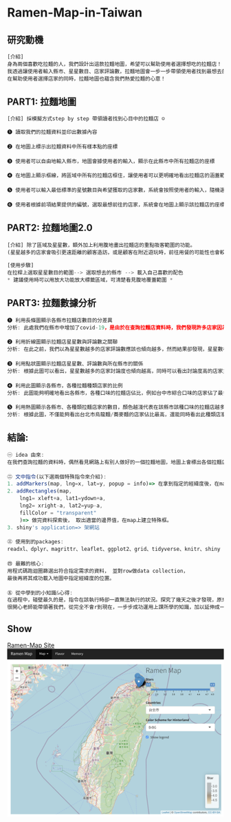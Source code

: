 # Ramen-Map-in-Taiwan

## 研究動機
```javascript
[介紹] 
身為兩個喜歡吃拉麵的人，我們設計出這款拉麵地圖，希望可以幫助使用者選擇想吃的拉麵店！
我透過讓使用者輸入縣市、星星數目、店家評論數，拉麵地圖會一步一步帶領使用者找到最想去的拉麵店！
在幫助使用者選擇店家的同時，拉麵地圖也蘊含我們熱愛拉麵的心意！
```

## PART1: 拉麵地圖

```javascript
[介紹] 採模擬方式step by step 帶領讀者找到心目中的拉麵店 ☺
```

```javascript
❶ 讀取我們的拉麵資料並印出數據內容

❷ 在地圖上標示出拉麵資料中所有樣本點的座標

❸ 使用者可以自由地輸入縣市，地圖會據使用者的輸入，顯示在此縣市中所有拉麵店的座標

❹ 在地圖上顯示框線，將區域中所有的拉麵店框住，讓使用者可以更明確地看出拉麵店的涵蓋範圍

❺ 使用者可以輸入最低標準的星號數目與希望獲取的店家數，系統會按照使用者的輸入，隨機選取店家並印出店家的地址

❻ 使用者根據前項結果提供的編號，選取最想前往的店家，系統會在地圖上顯示該拉麵店的座標！
```

## PART2: 拉麵地圖2.0

```javascript
[介紹] 除了區域及星星數，額外加上利用腹地畫出拉麵店的重點吸客範圍的功能。 
(星星越多的店家會吸引更遠距離的顧客造訪，或是顧客在附近遊玩時，前往用餐的可能性也會較高，同時，腹地重疊的部分代表是拉麵的精華地區！在範圍之內的使用者們可以說是非常的幸福，周圍有很多很棒的拉麵店！）
```

```javascript
[使用步驟]
在拉桿上選取星星數目的範圍--> 選取想去的縣市 --> 載入自己喜歡的配色
* 建議使用時可以用放大功能放大標籤區域，可清楚看見腹地覆蓋範圍 *
```


## PART3: 拉麵數據分析
```javascript
❶ 利用長條圖顯示各縣市拉麵店數目的分差異
分析: 此處我們在縣市中增加了covid-19，是由於在查詢拉麵店資料時，我們發現許多店家因為不敵疫情摧殘，永久停業，熱愛拉麵的我們感到非常惋惜，便希望能夠藉由這張圖，同時顯示出疫情帶來的巨大衝擊。

❷ 利用折線圖顯示拉麵店星星數與評論數之關聯
分析: 在此之前，我們以為星星數越多的店家評論數應該也傾向越多，然而結果卻發現，星星數相對較少的店家，評論數也不少，所以兩者之間並未呈現完全的現象關係，我們推論這樣的結果是由於，很棒的店家大家理當會樂意上網藉由評論對店家進行肯定；而不好的店家，人們也會希望透過評論讓店家進行改進，或讓其他客人能夠有客觀的資料能夠參考。

❸ 利用點狀圖顯示拉麵店星星數、評論數與所在縣市的關係
分析: 根據此圖可以看出，星星數越多的店家討論度也傾向越高，同時可以看出討論度高的店家主要還是分佈在台北市。

❹ 利用此圖顯示各縣市，各種拉麵種類店家的比例
分析: 此圖能夠明確地看出各縣市，各種口味的拉麵店佔比，例如台中市綜合口味的店家佔了最多，但無法看出各種口味店家實際的數量差異，我們認為此圖適合想要一目了然得知各種口味佔比的時候！

❺ 利用熱圖顯示各縣市、各種類拉麵店家的數目，顏色越淺代表在該縣市該種口味的拉麵店越多
分析: 根據此圖，不僅能夠看出台北市烏龍麵/蕎麥麵的店家佔比最高，還能同時看出此種類店家數目超過7家。
```

## 結論: 

```javascript
㊀ idea 由來: 
在我們查詢拉麵的資料時，偶然看見網路上有別人做好的一個拉麵地圖，地圖上會標出各個拉麵店家的座標。考慮到民眾在選擇想吃的店家時，除了店家位置還會考慮店家在網路上的評價與評分，我們將這個拉麵地圖進行優化，讓使用者可以選擇區域、星星數以及評論數，藉此帶領使用者一步步找到最想去的拉麵店！

㊁ 文中指令(以下選兩個特殊指令來介紹): 
1. addMarkers(map, lng=x, lat=y, popup = info)=> 在拿到指定的經緯度後，在map上以arrow標示出位置。
2. addRectangles(map,
    lng1= xleft+a, lat1=ydown+a,
    lng2= xright-a, lat2=yup-a,
    fillColor = "transparent"
    )=> 做完資料探索後， 取出適當的邊界值，在map上建立特殊框。
3. shiny's application=> 架網站
    
㊂ 使用到的packages:
readxl、dplyr、magrittr、leaflet、ggplot2、grid、tidyverse、knitr、shiny

㊃ 最難的核心: 
用程式碼跑迴圈篩選出符合指定需求的資料， 並對row做data collection，
最後再將其成功載入地圖中指定經緯度的位置。

㊄ 從中學到的小知識&心得:
在過程中，碰壁最久的是，指令在該執行時卻一直無法執行的狀況。探究了幾天之後才發現，原來不同的package也可能會擁有具有相同名稱的指令，因此造成r無法判斷使用哪個packages中的特定指令才正確!而為了解決這個狀況，要在前面加上"packages::"才行！這是整份報告中debug最久、最刻骨銘心的part了!
很開心老師能帶領著我們，從完全不會r到現在，一步步成功運用上課所學的知識，加以延伸成一份屬於我們自己的project，真的是件很有成就感的事情呢。謝謝撥空閱讀。

```

## Show
[Ramen-Map Site](https://lala0803.shinyapps.io/ramen-map/)
![](https://github.com/la83la/Ramen-map-in-Taiwan/blob/main/螢幕快照%202021-08-18%20上午9.34.47.png)
